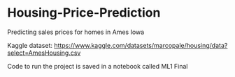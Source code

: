 # Housing-Price-Prediction
Predicting sales prices for homes in Ames Iowa 

Kaggle dataset: https://www.kaggle.com/datasets/marcopale/housing/data?select=AmesHousing.csv

Code to run the project is saved in a notebook called ML1 Final 

